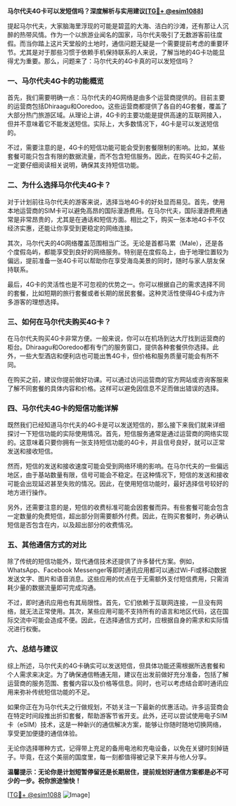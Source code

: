 **马尔代夫4G卡可以发短信吗？深度解析与实用建议[[TG💪+ @esim1088](https://t.me/s/esim1088)]**

提起马尔代夫，大家脑海里浮现的可能是碧蓝的大海、洁白的沙滩，还有那让人沉醉的热带风情。作为一个以旅游业闻名的国家，马尔代夫吸引了无数游客前往度假。而当你踏上这片天堂般的土地时，通信问题无疑是一个需要提前考虑的重要环节。尤其是对于那些习惯于依赖手机保持联系的人来说，了解当地的4G卡功能显得尤为重要。那么，问题来了：马尔代夫的4G卡真的可以发短信吗？

### 一、马尔代夫4G卡的功能概览

首先，我们需要明确一点：马尔代夫的4G网络是由多个运营商提供的。目前主要的运营商包括Dhiraagu和Ooredoo。这些运营商都提供了各自的4G套餐，覆盖了大部分热门旅游区域。从理论上讲，4G卡的主要功能是提供高速的互联网接入，但并不意味着它不能发送短信。实际上，大多数情况下，4G卡是可以发送短信的。

不过，需要注意的是，4G卡的短信功能可能会受到套餐限制的影响。比如，某些套餐可能只包含有限的数据流量，而不包含短信服务。因此，在购买4G卡之前，一定要仔细阅读相关说明，确保其支持短信功能。

### 二、为什么选择马尔代夫4G卡？

对于计划前往马尔代夫的游客来说，选择当地4G卡的好处显而易见。首先，使用本地运营商的SIM卡可以避免高昂的国际漫游费用。在马尔代夫，国际漫游费用通常是非常昂贵的，尤其是在通话和短信方面。相比之下，购买一张本地4G卡不仅经济实惠，还能让你享受到更稳定的网络连接。

其次，马尔代夫的4G网络覆盖范围相当广泛。无论是首都马累（Male），还是各个度假岛屿，都能享受到良好的网络服务。特别是在度假岛上，由于地理位置较为偏远，提前准备一张4G卡可以帮助你在享受海岛美景的同时，随时与家人朋友保持联系。

最后，4G卡的灵活性也是不可忽视的优势之一。你可以根据自己的需求选择不同的套餐，比如短期的旅行套餐或者长期的居民套餐。这种灵活性使得4G卡成为许多游客的理想选择。

### 三、如何在马尔代夫购买4G卡？

在马尔代夫购买4G卡非常方便。一般来说，你可以在机场到达大厅找到运营商的柜台。Dhiraagu和Ooredoo都有专门的服务窗口，提供各种套餐供你选择。此外，一些大型酒店和便利店也可能出售4G卡，但价格和服务质量可能会有所不同。

在购买之前，建议你提前做好功课。可以通过访问运营商的官方网站或咨询客服来了解不同套餐的具体内容和价格。这样可以避免因信息不足而做出错误的选择。

### 四、马尔代夫4G卡的短信功能详解

既然我们已经知道马尔代夫的4G卡是可以发送短信的，那么接下来我们就来详细探讨一下短信功能的实际使用情况。首先，短信服务通常是通过运营商的网络实现的。这意味着只要你拥有一张支持短信功能的4G卡，并且信号良好，就可以正常发送和接收短信。

然而，短信的发送和接收速度可能会受到网络环境的影响。在马尔代夫的一些偏远地区，由于基站数量有限，信号可能会不稳定。在这种情况下，短信的发送和接收可能会出现延迟甚至失败的情况。因此，在使用短信功能时，最好选择信号较好的地方进行操作。

另外，还需要注意的是，短信的收费标准可能会因套餐而异。有些套餐可能会包含一定数量的免费短信，超出部分则需要额外付费。因此，在购买套餐时，务必确认短信是否包含在内，以及超出部分的收费情况。

### 五、其他通信方式的对比

除了传统的短信功能外，现代通信技术还提供了许多替代方案。例如，WhatsApp、Facebook Messenger等即时通讯应用都可以通过Wi-Fi或移动数据发送文字、图片和语音消息。这些应用的优点在于无需额外支付短信费用，只需消耗少量的数据流量即可完成沟通。

不过，即时通讯应用也有其局限性。首先，它们依赖于互联网连接，一旦没有网络，就无法正常使用。其次，某些应用可能不支持所有的语言和地区代码，这在国际交流中可能会造成不便。因此，在选择通信方式时，应根据自身的需求和实际情况进行权衡。

### 六、总结与建议

综上所述，马尔代夫的4G卡确实可以发送短信，但具体功能还需根据所选套餐和个人需求来决定。为了确保通信畅通无阻，建议在出发前做好充分准备，包括了解运营商的服务范围、套餐内容以及价格等信息。同时，也可以考虑结合即时通讯应用来弥补传统短信功能的不足。

如果你正在为马尔代夫之行做规划，不妨关注一下最新的优惠活动。许多运营商会在特定时间段推出折扣套餐，帮助游客节省开支。此外，还可以尝试使用电子SIM卡（eSIM）技术，这是一种新兴的通信解决方案，能够让你随时随地切换网络，享受更加便捷的通信体验。

无论你选择哪种方式，记得带上充足的备用电池和充电设备，以免在关键时刻掉链子。毕竟，在这个美丽的国度里，每一刻都值得被记录下来并与他人分享。

**温馨提示：无论你是计划短暂停留还是长期居住，提前规划好通信方案都是必不可少的一步。祝你旅途愉快！**

[[TG💪+ @esim1088](https://t.me/s/esim1088) ![Image](https://i.postimg.cc/4NQfJmqS/Snipaste-2025-05-13-00-14-12.png)]